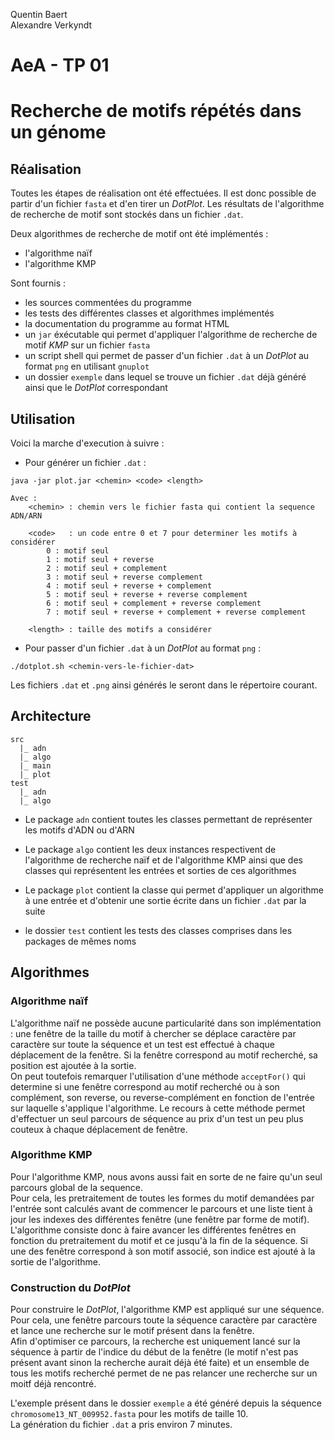 Quentin Baert  
Alexandre Verkyndt  

# AeA - TP 01  
# Recherche de motifs répétés dans un génome  

Réalisation
-----------

Toutes les étapes de réalisation ont été effectuées. Il est donc possible de partir d'un fichier `fasta` et d'en tirer un _DotPlot_. Les résultats de l'algorithme de recherche de motif sont stockés dans un fichier `.dat`.

Deux algorithmes de recherche de motif ont été implémentés :

* l'algorithme naïf
* l'algorithme KMP

Sont fournis :

* les sources commentées du programme
* les tests des différentes classes et algorithmes implémentés
* la documentation du programme au format HTML
* un `jar` éxécutable qui permet d'appliquer l'algorithme de recherche de motif _KMP_ sur un fichier `fasta`
* un script shell qui permet de passer d'un fichier `.dat` à un _DotPlot_ au format `png` en utilisant `gnuplot`
* un dossier `exemple` dans lequel se trouve un fichier `.dat` déjà généré ainsi que le _DotPlot_ correspondant

Utilisation
-----------

Voici la marche d'execution à suivre :

* Pour générer un fichier `.dat` :

```
java -jar plot.jar <chemin> <code> <length>

Avec :
	<chemin> : chemin vers le fichier fasta qui contient la sequence ADN/ARN

	<code>   : un code entre 0 et 7 pour determiner les motifs à considérer
		0 : motif seul
		1 : motif seul + reverse
		2 : motif seul + complement
		3 : motif seul + reverse complement
		4 : motif seul + reverse + complement
		5 : motif seul + reverse + reverse complement
		6 : motif seul + complement + reverse complement
		7 : motif seul + reverse + complement + reverse complement

	<length> : taille des motifs a considérer
```

* Pour passer d'un fichier `.dat` à un _DotPlot_ au format `png` :

```
./dotplot.sh <chemin-vers-le-fichier-dat>
```

Les fichiers `.dat` et `.png` ainsi générés le seront dans le répertoire courant.

Architecture
------------

```
src
  |_ adn
  |_ algo
  |_ main
  |_ plot
test
  |_ adn
  |_ algo
```

* Le package `adn` contient toutes les classes permettant de représenter les motifs d'ADN ou d'ARN

* Le package `algo` contient les deux instances respectivent de l'algorithme de recherche naïf et de l'algorithme KMP ainsi que des classes qui représentent les entrées et sorties de ces algorithmes

* Le package `plot` contient la classe qui permet d'appliquer un algorithme à une entrée et d'obtenir une sortie écrite dans un fichier `.dat` par la suite

* le dossier `test` contient les tests des classes comprises dans les packages de mêmes noms

Algorithmes
-----------

### Algorithme naïf

L'algorithme naïf ne possède aucune particularité dans son implémentation : une fenêtre de la taille du motif à chercher se déplace caractère par caractère sur toute la séquence et un test est effectué à chaque déplacement de la fenêtre. Si la fenêtre correspond au motif recherché, sa position est ajoutée à la sortie.  
On peut toutefois remarquer l'utilisation d'une méthode `acceptFor()` qui determine si une fenêtre correspond au motif recherché ou à son complément, son reverse, ou reverse-complément en fonction de l'entrée sur laquelle s'applique l'algorithme.
Le recours à cette méthode permet d'effectuer un seul parcours de séquence au prix d'un test un peu plus couteux à chaque déplacement de fenêtre.

### Algorithme KMP

Pour l'algorithme KMP, nous avons aussi fait en sorte de ne faire qu'un seul parcours global de la sequence.  
Pour cela, les pretraitement de toutes les formes du motif demandées par l'entrée sont calculés avant de commencer le parcours et une liste tient à jour les indexes des différentes fenêtre (une fenêtre par forme de motif).  
L'algorithme consiste donc à faire avancer les différentes fenêtres en fonction du pretraitement du motif et ce jusqu'à la fin de la séquence. Si une des fenêtre correspond à son motif associé, son indice est ajouté à la sortie de l'algorithme.

### Construction du _DotPlot_

Pour construire le _DotPlot_, l'algorithme KMP est appliqué sur une séquence. Pour cela, une fenêtre parcours toute la séquence caractère par caractère et lance une recherche sur le motif présent dans la fenêtre.  
Afin d'optimiser ce parcours, la recherche est uniquement lancé sur la séquence à partir de l'indice du début de la fenêtre (le motif n'est pas présent avant sinon la recherche aurait déjà été faite) et un ensemble de tous les motifs recherché permet de ne pas relancer une recherche sur un moitf déjà rencontré.

L'exemple présent dans le dossier `exemple` a été généré depuis la séquence `chromosome13_NT_009952.fasta` pour les motifs de taille 10.  
La génération du fichier `.dat` a pris environ 7 minutes.

